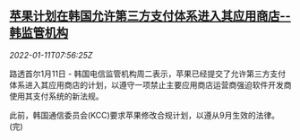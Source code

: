 <!--1641888063000-->
[苹果计划在韩国允许第三方支付体系进入其应用商店--韩监管机构](https://cn.reuters.com/article/kr-apple-app-store-payment-0111-idCNKBS2JL0LP)
------

<div><i>2022-01-11T07:56:25Z</i></div><p>路透首尔1月11日 - 韩国电信监管机构周二表示，苹果已经提交了允许第三方支付体系进入其应用商店的计划，以遵守一项禁止主要应用商店运营商强迫软件开发商使用其支付系统的新法规。</p><p>此前，韩国通信委员会(KCC)要求苹果修改合规计划，以遵从9月生效的法律。(完)</p>
